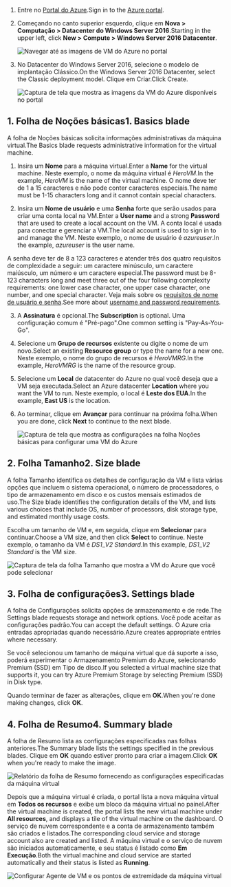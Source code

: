 1. <span data-ttu-id="84d87-101">Entre no [Portal do Azure](https://portal.azure.com).</span><span class="sxs-lookup"><span data-stu-id="84d87-101">Sign in to the [Azure portal](https://portal.azure.com).</span></span>

2. <span data-ttu-id="84d87-102">Começando no canto superior esquerdo, clique em **Nova > Computação > Datacenter do Windows Server 2016**.</span><span class="sxs-lookup"><span data-stu-id="84d87-102">Starting in the upper left, click **New > Compute > Windows Server 2016 Datacenter**.</span></span>

    ![Navegar até as imagens de VM do Azure no portal](./media/virtual-machines-common-portal-create-fqdn/marketplace-new.png)

3. <span data-ttu-id="84d87-104">No Datacenter do Windows Server 2016, selecione o modelo de implantação Clássico.</span><span class="sxs-lookup"><span data-stu-id="84d87-104">On the Windows Server 2016 Datacenter, select the Classic deployment model.</span></span> <span data-ttu-id="84d87-105">Clique em Criar.</span><span class="sxs-lookup"><span data-stu-id="84d87-105">Click Create.</span></span>

    ![Captura de tela que mostra as imagens da VM do Azure disponíveis no portal](./media/virtual-machines-common-portal-create-fqdn/deployment-classic-model.png)

## <a name="1-basics-blade"></a><span data-ttu-id="84d87-107">1. Folha de Noções básicas</span><span class="sxs-lookup"><span data-stu-id="84d87-107">1. Basics blade</span></span>

<span data-ttu-id="84d87-108">A folha de Noções básicas solicita informações administrativas da máquina virtual.</span><span class="sxs-lookup"><span data-stu-id="84d87-108">The Basics blade requests administrative information for the virtual machine.</span></span>

1. <span data-ttu-id="84d87-109">Insira um **Nome** para a máquina virtual.</span><span class="sxs-lookup"><span data-stu-id="84d87-109">Enter a **Name** for the virtual machine.</span></span> <span data-ttu-id="84d87-110">Neste exemplo, o nome da máquina virtual é _HeroVM_.</span><span class="sxs-lookup"><span data-stu-id="84d87-110">In the example, _HeroVM_ is the name of the virtual machine.</span></span> <span data-ttu-id="84d87-111">O nome deve ter de 1 a 15 caracteres e não pode conter caracteres especiais.</span><span class="sxs-lookup"><span data-stu-id="84d87-111">The name must be 1-15 characters long and it cannot contain special characters.</span></span>

2. <span data-ttu-id="84d87-112">Insira um **Nome de usuário** e uma **Senha** forte que serão usados para criar uma conta local na VM.</span><span class="sxs-lookup"><span data-stu-id="84d87-112">Enter a **User name** and a strong **Password** that are used to create a local account on the VM.</span></span> <span data-ttu-id="84d87-113">A conta local é usada para conectar e gerenciar a VM.</span><span class="sxs-lookup"><span data-stu-id="84d87-113">The local account is used to sign in to and manage the VM.</span></span> <span data-ttu-id="84d87-114">Neste exemplo, o nome de usuário é _azureuser_.</span><span class="sxs-lookup"><span data-stu-id="84d87-114">In the example, _azureuser_ is the user name.</span></span>

 <span data-ttu-id="84d87-115">A senha deve ter de 8 a 123 caracteres e atender três dos quatro requisitos de complexidade a seguir: um caractere minúsculo, um caractere maiúsculo, um número e um caractere especial.</span><span class="sxs-lookup"><span data-stu-id="84d87-115">The password must be 8-123 characters long and meet three out of the four following complexity requirements: one lower case character, one upper case character, one number, and one special character.</span></span> <span data-ttu-id="84d87-116">Veja mais sobre os [requisitos de nome de usuário e senha](../articles/virtual-machines/windows/faq.md).</span><span class="sxs-lookup"><span data-stu-id="84d87-116">See more about [username and password requirements](../articles/virtual-machines/windows/faq.md).</span></span>

3. <span data-ttu-id="84d87-117">A **Assinatura** é opcional.</span><span class="sxs-lookup"><span data-stu-id="84d87-117">The **Subscription** is optional.</span></span> <span data-ttu-id="84d87-118">Uma configuração comum é "Pré-pago".</span><span class="sxs-lookup"><span data-stu-id="84d87-118">One common setting is "Pay-As-You-Go".</span></span>

4. <span data-ttu-id="84d87-119">Selecione um **Grupo de recursos** existente ou digite o nome de um novo.</span><span class="sxs-lookup"><span data-stu-id="84d87-119">Select an existing **Resource group** or type the name for a new one.</span></span> <span data-ttu-id="84d87-120">Neste exemplo, o nome do grupo de recursos é _HeroVMRG_.</span><span class="sxs-lookup"><span data-stu-id="84d87-120">In the example, _HeroVMRG_ is the name of the resource group.</span></span>

5. <span data-ttu-id="84d87-121">Selecione um **Local** de datacenter do Azure no qual você deseja que a VM seja executada.</span><span class="sxs-lookup"><span data-stu-id="84d87-121">Select an Azure datacenter **Location** where you want the VM to run.</span></span> <span data-ttu-id="84d87-122">Neste exemplo, o local é **Leste dos EUA**.</span><span class="sxs-lookup"><span data-stu-id="84d87-122">In the example, **East US** is the location.</span></span>

6. <span data-ttu-id="84d87-123">Ao terminar, clique em **Avançar** para continuar na próxima folha.</span><span class="sxs-lookup"><span data-stu-id="84d87-123">When you are done, click **Next** to continue to the next blade.</span></span>

    ![Captura de tela que mostra as configurações na folha Noções básicas para configurar uma VM do Azure](./media/virtual-machines-common-portal-create-fqdn/basics-blade-classic.png)

## <a name="2-size-blade"></a><span data-ttu-id="84d87-125">2. Folha Tamanho</span><span class="sxs-lookup"><span data-stu-id="84d87-125">2. Size blade</span></span>

<span data-ttu-id="84d87-126">A folha Tamanho identifica os detalhes de configuração da VM e lista várias opções que incluem o sistema operacional, o número de processadores, o tipo de armazenamento em disco e os custos mensais estimados de uso.</span><span class="sxs-lookup"><span data-stu-id="84d87-126">The Size blade identifies the configuration details of the VM, and lists various choices that include OS, number of processors, disk storage type, and estimated monthly usage costs.</span></span>  

<span data-ttu-id="84d87-127">Escolha um tamanho de VM e, em seguida, clique em **Selecionar** para continuar.</span><span class="sxs-lookup"><span data-stu-id="84d87-127">Choose a VM size, and then click **Select** to continue.</span></span> <span data-ttu-id="84d87-128">Neste exemplo, o tamanho da VM é _DS1_\__V2 Standard_.</span><span class="sxs-lookup"><span data-stu-id="84d87-128">In this example, _DS1_\__V2 Standard_ is the VM size.</span></span>

  ![Captura de tela da folha Tamanho que mostra a VM do Azure que você pode selecionar](./media/virtual-machines-common-portal-create-fqdn/vm-size-classic.png)


## <a name="3-settings-blade"></a><span data-ttu-id="84d87-130">3. Folha de configurações</span><span class="sxs-lookup"><span data-stu-id="84d87-130">3. Settings blade</span></span>

<span data-ttu-id="84d87-131">A folha de Configurações solicita opções de armazenamento e de rede.</span><span class="sxs-lookup"><span data-stu-id="84d87-131">The Settings blade requests storage and network options.</span></span> <span data-ttu-id="84d87-132">Você pode aceitar as configurações padrão.</span><span class="sxs-lookup"><span data-stu-id="84d87-132">You can accept the default settings.</span></span> <span data-ttu-id="84d87-133">O Azure cria entradas apropriadas quando necessário.</span><span class="sxs-lookup"><span data-stu-id="84d87-133">Azure creates appropriate entries where necessary.</span></span>

<span data-ttu-id="84d87-134">Se você selecionou um tamanho de máquina virtual que dá suporte a isso, poderá experimentar o Armazenamento Premium do Azure, selecionando Premium (SSD) em Tipo de disco.</span><span class="sxs-lookup"><span data-stu-id="84d87-134">If you selected a virtual machine size that supports it, you can try Azure Premium Storage by selecting Premium (SSD) in Disk type.</span></span>

<span data-ttu-id="84d87-135">Quando terminar de fazer as alterações, clique em **OK**.</span><span class="sxs-lookup"><span data-stu-id="84d87-135">When you're done making changes, click **OK**.</span></span>

## <a name="4-summary-blade"></a><span data-ttu-id="84d87-136">4. Folha de Resumo</span><span class="sxs-lookup"><span data-stu-id="84d87-136">4. Summary blade</span></span>

<span data-ttu-id="84d87-137">A folha de Resumo lista as configurações especificadas nas folhas anteriores.</span><span class="sxs-lookup"><span data-stu-id="84d87-137">The Summary blade lists the settings specified in the previous blades.</span></span> <span data-ttu-id="84d87-138">Clique em **OK** quando estiver pronto para criar a imagem.</span><span class="sxs-lookup"><span data-stu-id="84d87-138">Click **OK** when you're ready to make the image.</span></span>

 ![Relatório da folha de Resumo fornecendo as configurações especificadas da máquina virtual](./media/virtual-machines-common-portal-create-fqdn/summary-blade-classic.png)

<span data-ttu-id="84d87-140">Depois que a máquina virtual é criada, o portal lista a nova máquina virtual em **Todos os recursos** e exibe um bloco da máquina virtual no painel.</span><span class="sxs-lookup"><span data-stu-id="84d87-140">After the virtual machine is created, the portal lists the new virtual machine under **All resources**, and displays a tile of the virtual machine on the dashboard.</span></span> <span data-ttu-id="84d87-141">O serviço de nuvem correspondente e a conta de armazenamento também são criados e listados.</span><span class="sxs-lookup"><span data-stu-id="84d87-141">The corresponding cloud service and storage account also are created and listed.</span></span> <span data-ttu-id="84d87-142">A máquina virtual e o serviço de nuvem são iniciados automaticamente, e seu status é listado como **Em Execução**.</span><span class="sxs-lookup"><span data-stu-id="84d87-142">Both the virtual machine and cloud service are started automatically and their status is listed as **Running**.</span></span>

 ![Configurar Agente de VM e os pontos de extremidade da máquina virtual](./media/virtual-machines-common-portal-create-fqdn/portal-with-new-vm.png)
